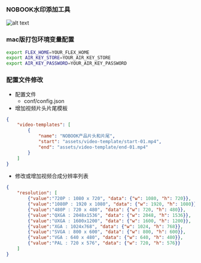 ### NOBOOK水印添加工具
![alt text](https://gcdn.nobook.com/images/watermark.gif)

### mac版打包环境变量配置

```sh
export FLEX_HOME=YOUR_FLEX_HOME
export AIR_KEY_STORE=YOUR_AIR_KEY_STORE
export AIR_KEY_PASSWORD=YOUR_AIR_KEY_PASSWORD
```
### 配置文件修改
* 配置文件
  * conf/config.json
* 增加视频片头片尾模板

```json
{
	"video-templates": [
		{
			"name": "NOBOOK产品片头和片尾",
			"start": "assets/video-template/start-01.mp4",
			"end": "assets/video-template/end-01.mp4"
		}
	]
}
```

* 修改或增加视频合成分辨率列表
```json
{
	"resolution": [
		{"value":"720P : 1080 x 720", "data": {"w": 1080, "h": 720}},
		{"value":"1080P : 1920 x 1080", "data": {"w": 1920, "h": 1080}},
		{"value":"480P : 720 x 480", "data": {"w": 720, "h": 480}},
		{"value":"QXGA : 2048x1536", "data": {"w": 2048, "h": 1536}},
		{"value":"UXGA : 1600x1200", "data": {"w": 1600, "h": 1200}},
		{"value":"XGA : 1024x768", "data": {"w": 1024, "h": 768}},
		{"value":"SVGA : 800 x 600", "data": {"w": 800, "h": 600}},
		{"value":"VGA : 640 x 480", "data": {"w": 640, "h": 480}},
		{"value":"PAL : 720 x 576", "data": {"w": 720, "h": 576}}
	]
}

```
